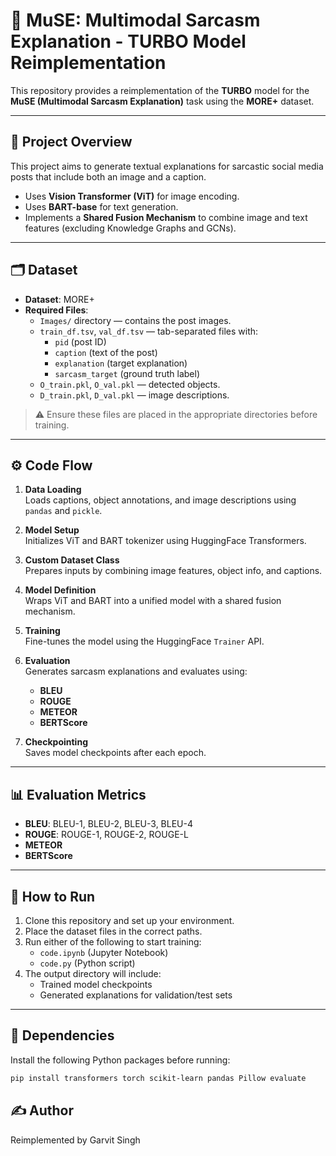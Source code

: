 # 🧠 MuSE: Multimodal Sarcasm Explanation - TURBO Model Reimplementation

This repository provides a reimplementation of the **TURBO** model for the **MuSE (Multimodal Sarcasm Explanation)** task using the **MORE+** dataset.

---

## 📌 Project Overview

This project aims to generate textual explanations for sarcastic social media posts that include both an image and a caption.

- Uses **Vision Transformer (ViT)** for image encoding.
- Uses **BART-base** for text generation.
- Implements a **Shared Fusion Mechanism** to combine image and text features (excluding Knowledge Graphs and GCNs).

---

## 🗂 Dataset

- **Dataset**: MORE+  
- **Required Files**:
  - `Images/` directory — contains the post images.
  - `train_df.tsv`, `val_df.tsv` — tab-separated files with:
    - `pid` (post ID)
    - `caption` (text of the post)
    - `explanation` (target explanation)
    - `sarcasm_target` (ground truth label)
  - `O_train.pkl`, `O_val.pkl` — detected objects.
  - `D_train.pkl`, `D_val.pkl` — image descriptions.

> ⚠️ Ensure these files are placed in the appropriate directories before training.

---

## ⚙️ Code Flow

1. **Data Loading**  
   Loads captions, object annotations, and image descriptions using `pandas` and `pickle`.

2. **Model Setup**  
   Initializes ViT and BART tokenizer using HuggingFace Transformers.

3. **Custom Dataset Class**  
   Prepares inputs by combining image features, object info, and captions.

4. **Model Definition**  
   Wraps ViT and BART into a unified model with a shared fusion mechanism.

5. **Training**  
   Fine-tunes the model using the HuggingFace `Trainer` API.

6. **Evaluation**  
   Generates sarcasm explanations and evaluates using:
   - **BLEU**
   - **ROUGE**
   - **METEOR**
   - **BERTScore**

7. **Checkpointing**  
   Saves model checkpoints after each epoch.

---

## 📊 Evaluation Metrics

- **BLEU**: BLEU-1, BLEU-2, BLEU-3, BLEU-4  
- **ROUGE**: ROUGE-1, ROUGE-2, ROUGE-L  
- **METEOR**  
- **BERTScore**

---

## 🏁 How to Run

1. Clone this repository and set up your environment.
2. Place the dataset files in the correct paths.
3. Run either of the following to start training:
   - `code.ipynb` (Jupyter Notebook)
   - `code.py` (Python script)
4. The output directory will include:
   - Trained model checkpoints
   - Generated explanations for validation/test sets

---

## 📎 Dependencies

Install the following Python packages before running:

```bash
pip install transformers torch scikit-learn pandas Pillow evaluate
```
## ✍️ Author

Reimplemented by Garvit Singh
